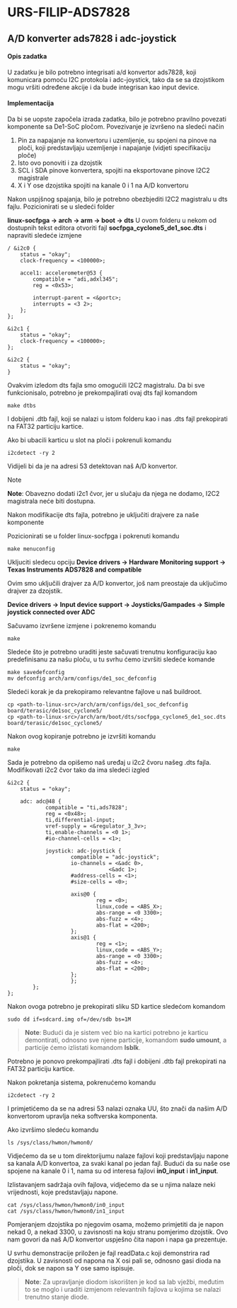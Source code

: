 # URS-FILIP-ADS7828

## A/D konverter ads7828 i adc-joystick

#### Opis zadatka

U zadatku je bilo potrebno integrisati a/d konvertor ads7828, koji komunicara pomoću I2C protokola i adc-joystick, tako da se sa dzojstikom mogu vršiti određene akcije i da bude integrisan kao input device.

#### Implementacija

Da bi se uopste započela izrada zadatka, bilo je potrebno pravilno povezati komponente sa De1-SoC pločom. Povezivanje je izvršeno na sledeći način
1. Pin za napajanje na konvertoru i uzemljenje, su spojeni na pinove na ploči, koji predstavljaju uzemljenje i napajanje (vidjeti specifikaciju ploče)
2. Isto ovo ponoviti i za dzojstik
3. SCL i SDA pinove konvertera, spojiti na eksportovane pinove I2C2 magistrale
4. X i Y ose dzojstika spojiti na kanale 0 i 1 na A/D konvertoru

Nakon uspjšnog spajanja, bilo je potrebno obezbjediti I2C2 magistralu u dts fajlu. 
Pozicionirati se u sledeći folder

**linux-socfpga -> arch -> arm -> boot -> dts**
U ovom folderu u nekom od dostupnih tekst editora otvoriti fajl **socfpga_cyclone5_de1_soc.dts** i napraviti sledeće izmjene

```dts
/ &i2c0 {
	status = "okay";
	clock-frequency = <100000>;

	accel1: accelerometer@53 {
		compatible = "adi,adxl345";
		reg = <0x53>;

		interrupt-parent = <&portc>;
		interrupts = <3 2>;
	};
};

&i2c1 {
    status = "okay";
    clock-frequency = <100000>;
};

&i2c2 {
	status = "okay";
}
```

Ovakvim izledom dts fajla smo omogućili I2C2 magistralu.
Da bi sve funkcionisalo, potrebno je prekompajlirati ovaj dts fajl komandom
```
make dtbs
```

I dobijeni .dtb fajl, koji se nalazi u istom folderu kao i nas .dts fajl prekopirati na FAT32 particiju kartice.

Ako bi ubacili karticu u slot na ploči i pokrenuli komandu 
```
i2cdetect -ry 2
```

Vidijeli bi da je na adresi 53 detektovan naš A/D konvertor.

> [!NOTE]
> **Note**: Obavezno dodati i2c1 čvor, jer u slučaju da njega ne dodamo, I2C2 magistrala neće biti dostupna.

Nakon modifikacije dts fajla, potrebno je uključiti drajvere za naše komponente

Pozicionirati se u folder linux-socfpga i pokrenuti komandu

```
make menuconfig
```

Ukljuciti sledecu opciju **Device drivers -> Hardware Monitoring support -> Texas Instruments ADS7828 and compatible**

Ovim smo uključili drajver za A/D konvertor, još nam preostaje da uključimo drajver za dzojstik.

**Device drivers -> Input device support -> Joysticks/Gampades -> Simple joystick connected over ADC**

Sačuvamo izvršene izmjene i pokrenemo komandu

```
make
```

Sledeće što je potrebno uraditi jeste sačuvati trenutnu konfiguraciju kao predefinisanu za našu ploču, u tu svrhu ćemo izvršiti sledeće komande

```
make savedefconfig
mv defconfig arch/arm/configs/de1_soc_defconfig
```

Sledeći korak je da prekopiramo relevantne fajlove u naš buildroot.
```
cp <path-to-linux-src>/arch/arm/configs/de1_soc_defconfig board/terasic/de1soc_cyclone5/
cp <path-to-linux-src>/arch/arm/boot/dts/socfpga_cyclone5_de1_soc.dts board/terasic/de1soc_cyclone5/
```

Nakon ovog kopiranje potrebno je izvršiti komandu

```
make
```

Sada je potrebno da opišemo naš uređaj u i2c2 čvoru našeg .dts fajla. Modifikovati i2c2 čvor tako da ima sledeći izgled

```dts
&i2c2 {
	status = "okay";
 
	adc: adc@48 {
            compatible = "ti,ads7828";
            reg = <0x48>;
            ti,differential-input;
			vref-supply = <&regulator_3_3v>;
			ti,enable-channels = <0 1>;	
			#io-channel-cells = <1>;

			joystick: adc-joystick {
					compatible = "adc-joystick";
					io-channels = <&adc 0>,
								<&adc 1>;
					#address-cells = <1>;
					#size-cells = <0>;

					axis@0 {
							reg = <0>;
							linux,code = <ABS_X>;
							abs-range = <0 3300>;
							abs-fuzz = <4>;
							abs-flat = <200>;
					};
					axis@1 {
							reg = <1>;
							linux,code = <ABS_Y>;
							abs-range = <0 3300>;
							abs-fuzz = <4>;
							abs-flat = <200>;
					};
            		};
		};
};
```

Nakon ovoga potrebno je prekopirati sliku SD kartice sledećom komandom

```
sudo dd if=sdcard.img of=/dev/sdb bs=1M
```

> **Note**: Budući da je sistem već bio na kartici potrebno je karticu demontirati, odnosno sve njene particije, komandom **sudo umount**, a particije ćemo izlistati komandom **lsblk**.

Potrebno je ponovo prekompajlirati .dts fajl i dobijeni .dtb fajl prekopirati na FAT32 particiju kartice.

Nakon pokretanja sistema, pokrenućemo komandu 
```
i2cdetect -ry 2
```

I primjetićemo da se na adresi 53 nalazi oznaka UU, što znači da našim A/D konvertorom upravlja neka softverska komponenta.

Ako izvršimo sledeću komandu

```
ls /sys/class/hwmon/hwmon0/
```

Vidjećemo da se u tom direktorijumu nalaze fajlovi koji predstavljaju napone sa kanala A/D konvertoa, za svaki kanal po jedan fajl.
Budući da su naše ose spojene na kanale 0 i 1, nama su od interesa fajlovi **in0_input** i **in1_input**.

Izlistavanjem sadržaja ovih fajlova, vidjećemo da se u njima nalaze neki vrijednosti, koje predstavljaju napone.

```
cat /sys/class/hwmon/hwmon0/in0_input
cat /sys/class/hwmon/hwmon0/in1_input
```

Pomjeranjem dzojstika po njegovim osama, možemo primjetiti da je napon nekad 0, a nekad 3300, u zavisnosti na koju stranu pomjerimo dzojstik.
Ovo nam govori da naš A/D konvertor uspješno čita napon i napa ga prezentuje.

U svrhu demonstracije priložen je fajl readData.c koji demonstrira rad dzojstika.
U zavisnosti od napona na X osi pali se, odnosno gasi dioda na ploči, dok se napon sa Y ose samo ispisuje.

> **Note**: Za upravljanje diodom iskorišten je kod sa lab vježbi, međutim to se moglo i uraditi izmjenom relevantnih fajlova u kojima se nalazi trenutno stanje diode.
